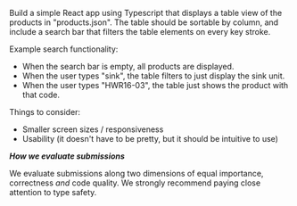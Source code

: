 Build a simple React app using Typescript that displays a table view of the products in "products.json". The table should be sortable by column, and include a search bar that filters the table elements on every key stroke.

Example search functionality:

- When the search bar is empty, all products are displayed.
- When the user types "sink", the table filters to just display the sink unit.
- When the user types "HWR16-03", the table just shows the product with that code.

Things to consider:

- Smaller screen sizes / responsiveness
- Usability (it doesn't have to be pretty, but it should be intuitive to use)

***How we evaluate submissions***

We evaluate submissions along two dimensions of equal importance, correctness *and* code quality. We strongly recommend paying close attention to type safety.
